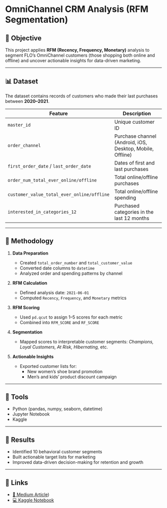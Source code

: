 # OmniChannel CRM Analysis (RFM Segmentation)

## 🎯 Objective
This project applies **RFM (Recency, Frequency, Monetary)** analysis to segment FLO’s OmniChannel customers (those shopping both online and offline) and uncover actionable insights for data-driven marketing.

---

## 📊 Dataset
The dataset contains records of customers who made their last purchases between **2020–2021**.

| Feature | Description |
|----------|-------------|
| `master_id` | Unique customer ID |
| `order_channel` | Purchase channel (Android, iOS, Desktop, Mobile, Offline) |
| `first_order_date` / `last_order_date` | Dates of first and last purchases |
| `order_num_total_ever_online/offline` | Total online/offline purchases |
| `customer_value_total_ever_online/offline` | Total online/offline spending |
| `interested_in_categories_12` | Purchased categories in the last 12 months |

---

## 🧠 Methodology
1. **Data Preparation**
   - Created `total_order_number` and `total_customer_value`
   - Converted date columns to `datetime`
   - Analyzed order and spending patterns by channel

2. **RFM Calculation**
   - Defined analysis date: `2021-06-01`
   - Computed `Recency`, `Frequency`, and `Monetary` metrics

3. **RFM Scoring**
   - Used `pd.qcut` to assign 1–5 scores for each metric
   - Combined into `RFM_SCORE` and `RF_SCORE`

4. **Segmentation**
   - Mapped scores to interpretable customer segments:
     *Champions, Loyal Customers, At Risk, Hibernating,* etc.

5. **Actionable Insights**
   - Exported customer lists for:
     - New women’s shoe brand promotion  
     - Men’s and kids’ product discount campaign

---

## 🧩 Tools
- Python (pandas, numpy, seaborn, datetime)
- Jupyter Notebook
- Kaggle

---

## 🚀 Results
- Identified 10 behavioral customer segments  
- Built actionable target lists for marketing  
- Improved data-driven decision-making for retention and growth  

---

## 🔗 Links
- [📖 Medium Article](https://medium.com/@sinemelifelma/customer-segmentation-with-rfm-understanding-omnichannel-shopping-behavior-through-data-3d46a8ef80b0))
- [💻 Kaggle Notebook](https://www.kaggle.com/code/sinemelifelma/omnichannel-crm-analysis-rfm-segmentation)


